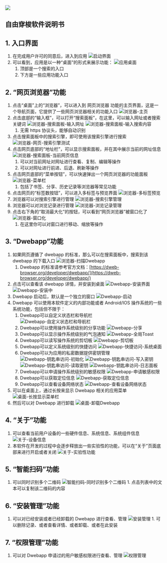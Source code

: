 <article class="page">
<img class="cover-logo" src="./images/logo.svg"/>
<h1 class="center">自由穿梭软件说明书</h1>
</article>

## 1. 入口界面

1. 在完成用户许可的同意后，进入到应用
   ![启动界面](./images/启动界面.jpg)
1. 可以看到，应用是以一种“桌面”的形式来展示功能：
   ![应用桌面](./images/应用桌面.jpg)
   1. 顶部是一个搜索的入口
   1. 下方是一些应用功能入口

## 2. “网页浏览器”功能

1. 点击“桌面”上的“浏览器”，可以进入到 网页浏览器 功能的主页界面，这是一个导航页面，它提供了一些网页浏览器相关的功能入口
   ![浏览器-主页](./images/浏览器-主页.jpg)
1. 点击底部的“输入框”，可以打开“搜索面板”，在这里，可以输入网址或者搜索关键词
   ![浏览器-搜索面板-输入网址](./images/浏览器-搜索面板-输入网址.jpg)
   ![浏览器-搜索面板-输入搜索内容](./images/浏览器-搜索面板-输入搜索内容.jpg)
   1. 无需 https 协议头，能够自动识别
1. 点击搜索面板中的搜索引擎，即可使用该搜索引擎进行搜索
   ![浏览器-网页-搜索引擎测试](./images/浏览器-网页-搜索引擎测试.jpg)
1. 点击网页底部的“地址栏”，可以显示搜索面板，并在其中展示当前的网址信息
   ![浏览器-搜索面板-当前网页信息](./images/浏览器-搜索面板-当前网页信息.jpg)
   1. 可以对当前网址对网址进行查看、复制、编辑等操作
   1. 可以对网址进行前进、后退、刷新等操作
1. 点击网页底部的“菜单按钮”，可以快速弹出一个网页浏览器的功能面板
   ![浏览器-菜单栏](./images/浏览器-菜单栏.jpg)
   1. 包括了书签、分享、历史记录等浏览器等常见功能
1. 点击网页的“标签数按钮”，可以进入多标签与预览界面
   ![浏览器-多标签预览](./images/浏览器-多标签预览.jpg)
1. 浏览器可以对搜索引擎进行管理
   ![浏览器-搜索引擎管理](./images/浏览器-搜索引擎管理.jpg)
1. 浏览器可以对浏览记录进行管理
   ![浏览器-浏览记录管理](./images/浏览器-浏览记录管理.jpg)
1. 点击右下角的“取消最大化”的按钮，可以看到“网页浏览器”被窗口化了
   ![浏览器-窗口化](./images/浏览器-窗口化.jpg)
   1. 在这里你可以对窗口进行移动、缩放等操作

## 3. “Dwebapp”功能

1. 如果网页遵循了 dwebapp 的标准，那么可以在搜索面板中，搜索到该 dwebapp 的下载入口
   ![浏览器-扫描Dwebapp](./images/浏览器-扫描Dwebapp.jpg)
   1. Dwebapp 的标准请参考官方文档：[https://dweb-browser.org/developer/dwebapp/](https://dweb-browser.org/developer/dwebapp/)
1. 点击可以查看该 dwebapp 详情，并安装到桌面
   ![Dwebapp-安装界面](./images/Dwebapp-安装界面.jpg)
   ![Dwebapp-安装中](./images/Dwebapp-安装中.jpg)
1. Dwebapp 启动后，默认是一个独立的窗口
   ![Dwebapp-启动](./images/Dwebapp-启动.jpg)
1. Dwebapp 可以使用本软件定义的内部功能或者 Android/IOS 操作系统的一些系统功能，包括但不限于：
   1. Dwebapp可以自定义状态栏和导航栏
      ![Dwebapp-自定义状态栏和导航栏](./images/Dwebapp-自定义状态栏和导航栏.jpg)
   1. Dwebapp可以使用操作系统级别的分享功能
      ![Dwebapp-分享](./images/Dwebapp-分享.jpg)
   1. Dwebapp可以显示操作系统级别的气泡通知
      ![Dwebapp-全局Toast](./images/Dwebapp-全局Toast.jpg)
   1. Dwebapp可以读写操作系统的剪切板
      ![Dwebapp-剪切板](./images/Dwebapp-剪切板.jpg)
   1. Dwebapp可以定义系统级别的快捷访问
      ![Dwebapp-快捷访问-系统桌面](./images/Dwebapp-快捷访问-系统桌面.jpg)
   1. Dwebapp可以为应用的私密数据提供密钥管理
      ![Dwebapp-钥匙串访问-初始化](./images/Dwebapp-钥匙串访问-初始化.jpg)
      ![Dwebapp-钥匙串访问-写入密钥](./images/Dwebapp-钥匙串访问-写入密钥.jpg)
      ![Dwebapp-钥匙串访问-读取密钥](./images/Dwebapp-钥匙串访问-读取密钥.jpg)
      ![Dwebapp-钥匙串访问-日志面板](./images/Dwebapp-钥匙串访问-日志面板.jpg)
   1. Dwebapp可以申请操作系统级别的敏感权限
      ![Dwebapp-申请敏感权限](./images/Dwebapp-申请敏感权限.jpg)
   1. Dwebapp可以获取定位信息
      ![Dwebapp-获取定位信息](./images/Dwebapp-获取定位信息.jpg)
   1. Dwebapp可以查看设备网络状态
      ![Dwebapp-查看设备网络状态](./images/Dwebapp-查看设备网络状态.jpg)
1. 可以在桌面上，通过长按来显示 Dwebapp 相关的应用菜单
   ![桌面-长按显示菜单栏](./images/桌面-长按显示菜单栏.jpg)
1. 然后可以对 Dwebapp 进行卸载
   ![桌面-卸载Dwebapp](./images/桌面-卸载Dwebapp.jpg)

## 4. “关于”功能

1. 可以查看当前用户设备的一些硬件信息、系统信息、系统组件信息
   ![关于-设备信息](./images/关于-设备信息.jpg)
1. 本软件在开发的过程中会逐步释放出一些实验性的功能，可以在“关于”页面底部来进行开启或者关闭
   ![关于-实验性功能](./images/关于-实验性功能.jpg)

## 5. “智能扫码”功能

1. 可以同时识别多个二维码
   ![智能扫码-同时识别多个二维码](./images/智能扫码-同时识别多个二维码.jpg) 1. 点击列表中的文本可以复制该二维码的内容

## 6. “安装管理”功能

1. 可以对已经安装或者已经卸载的 Dwebapp 进行查看、管理
   ![安装管理](./images/安装管理.jpg) 1. 可以删除记录、或者查看详情、或者卸载、或者在此安装

## 7. “权限管理”功能

1. 可以对 Dwebapp 申请过的用户敏感权限进行查看、管理
   ![权限管理](./images/权限管理.jpg)
